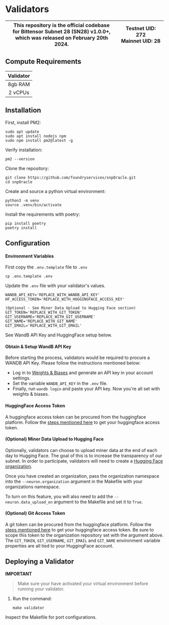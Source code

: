 # Validators

<div align="center">

| This repository is the official codebase<br>for Bittensor Subnet 28 (SN28) v1.0.0+,<br>which was released on February 20th 2024. | **Testnet UID:**  272 <br> **Mainnet UID:**  28 |
| - | - |

</div>

## Compute Requirements

| Validator |
| :-------: |
|  8gb RAM  |
|  2 vCPUs  |

## Installation

First, install PM2:
```
sudo apt update
sudo apt install nodejs npm
sudo npm install pm2@latest -g
```

Verify installation:
```
pm2 --version
```

Clone the repository:
```
git clone https://github.com/foundryservices/snpOracle.git
cd snpOracle
```

Create and source a python virtual environment:
```
python3 -m venv
source .venv/bin/activate
```

Install the requirements with poetry:
```
pip install poetry
poetry install
```

## Configuration

#### Environment Variables
First copy the `.env.template` file to `.env`

```shell
cp .env.template .env
```

Update the `.env` file with your validator's values.

```text
WANDB_API_KEY='REPLACE_WITH_WANDB_API_KEY'
HF_ACCESS_TOKEN='REPLACE_WITH_HUGGINGFACE_ACCESS_KEY'

(Optional - See Miner Data Upload to Hugging Face section)
GIT_TOKEN='REPLACE_WITH_GIT_TOKEN'
GIT_USERNAME='REPLACE_WITH_GIT_USERNAME'
GIT_NAME='REPLACE_WITH_GIT_NAME'
GIT_EMAIL='REPLACE_WITH_GIT_EMAIL'
```

See WandB API Key and HuggingFace setup below.

#### Obtain & Setup WandB API Key
Before starting the process, validators would be required to procure a WANDB API Key. Please follow the instructions mentioned below:<br>

- Log in to <a href="https://wandb.ai">Weights & Biases</a> and generate an API key in your account settings.
- Set the variable `WANDB_API_KEY` in the `.env` file.
- Finally, run `wandb login` and paste your API key. Now you're all set with weights & biases.

#### HuggingFace Access Token
A huggingface access token can be procured from the huggingface platform. Follow the <a href='https://huggingface.co/docs/hub/en/security-tokens'>steps mentioned here</a> to get your huggingface access token.

#### (Optional) Miner Data Upload to Hugging Face
Optionally, validators can choose to upload miner data at the end of each day to Hugging Face. The goal of this is to increase the transparency of our subnet. In order to participate, validators will need to create a <a href='https://huggingface.co/docs/hub/en/organizations'>Hugging Face organization</a>.

Once you have created an organization, pass the organization namespace into the ```--neuron.organization``` argument in the Makefile with your organizations namespace.

To turn on this feature, you will also need to add the ```--neuron.data_upload_on``` argument to the Makefile and set it to ```True```.

#### (Optional) Git Access Token
A git token can be procured from the huggingface platform. Follow the <a href='https://huggingface.co/docs/hub/en/security-tokens'>steps mentioned here</a> to get your huggingface access token. Be sure to scope this token to the organization repository set with the argument above. The `GIT_TOKEN`, `GIT_USERNAME`, `GIT_EMAIL` and `GIT_NAME` environment variable properties are all tied to your HuggingFace account.

## Deploying a Validator
**IMPORTANT**
> Make sure your have activated your virtual environment before running your validator.
1. Run the command:
    ```shell
    make validator
    ```

Inspect the Makefile for port configurations.
